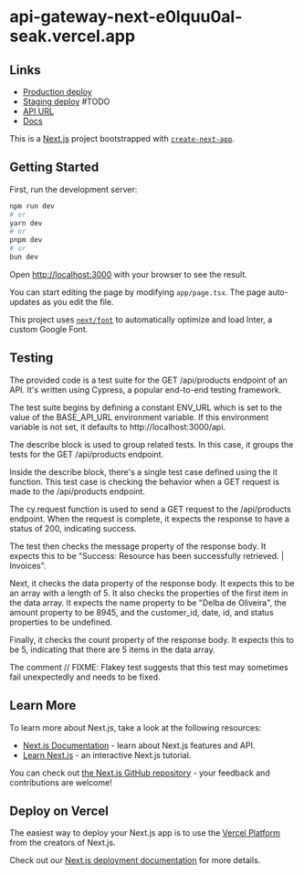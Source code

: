 # api-gateway-next-e0lquu0al-seak.vercel.app

## Links

- [Production deploy](api-gateway-next-e0lquu0al-seak.vercel.app)
- [Staging deploy](TODO) #TODO
- [API URL](https://api-gateway-next-e0lquu0al-seak.vercel.app/api)
- [Docs]()

This is a [Next.js](https://nextjs.org/) project bootstrapped with [`create-next-app`](https://github.com/vercel/next.js/tree/canary/packages/create-next-app).

## Getting Started

First, run the development server:

```bash
npm run dev
# or
yarn dev
# or
pnpm dev
# or
bun dev
```

Open [http://localhost:3000](http://localhost:3000) with your browser to see the result.

You can start editing the page by modifying `app/page.tsx`. The page auto-updates as you edit the file.

This project uses [`next/font`](https://nextjs.org/docs/basic-features/font-optimization) to automatically optimize and load Inter, a custom Google Font.

## Testing

The provided code is a test suite for the GET /api/products endpoint of an API. It's written using Cypress, a popular end-to-end testing framework.

The test suite begins by defining a constant ENV_URL which is set to the value of the BASE_API_URL environment variable. If this environment variable is not set, it defaults to http://localhost:3000/api.

The describe block is used to group related tests. In this case, it groups the tests for the GET /api/products endpoint.

Inside the describe block, there's a single test case defined using the it function. This test case is checking the behavior when a GET request is made to the /api/products endpoint.

The cy.request function is used to send a GET request to the /api/products endpoint. When the request is complete, it expects the response to have a status of 200, indicating success.

The test then checks the message property of the response body. It expects this to be "Success: Resource has been successfully retrieved. | Invoices".

Next, it checks the data property of the response body. It expects this to be an array with a length of 5. It also checks the properties of the first item in the data array. It expects the name property to be "Delba de Oliveira", the amount property to be 8945, and the customer_id, date, id, and status properties to be undefined.

Finally, it checks the count property of the response body. It expects this to be 5, indicating that there are 5 items in the data array.

The comment // FIXME: Flakey test suggests that this test may sometimes fail unexpectedly and needs to be fixed.

## Learn More

To learn more about Next.js, take a look at the following resources:

- [Next.js Documentation](https://nextjs.org/docs) - learn about Next.js features and API.
- [Learn Next.js](https://nextjs.org/learn) - an interactive Next.js tutorial.

You can check out [the Next.js GitHub repository](https://github.com/vercel/next.js/) - your feedback and contributions are welcome!

## Deploy on Vercel

The easiest way to deploy your Next.js app is to use the [Vercel Platform](https://vercel.com/new?utm_medium=default-template&filter=next.js&utm_source=create-next-app&utm_campaign=create-next-app-readme) from the creators of Next.js.

Check out our [Next.js deployment documentation](https://nextjs.org/docs/deployment) for more details.
